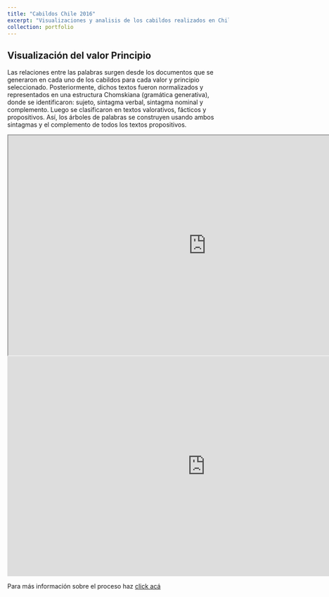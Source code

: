 ```yaml
---
title: "Cabildos Chile 2016"
excerpt: "Visualizaciones y analisis de los cabildos realizados en Chile en 2016<br/><img src='/images/500x300.png'>"
collection: portfolio
---
```


Visualización del valor Principio
--------
Las relaciones entre las palabras surgen desde los documentos que se generaron en cada uno de los cabildos para cada valor y principio seleccionado. Posteriormente, dichos textos fueron normalizados y representados en una estructura Chomskiana (gramática generativa), donde se identificaron: sujeto, sintagma verbal, sintagma nominal y complemento. Luego se clasificaron en textos valorativos, fácticos y propositivos. Así, los árboles de palabras se construyen usando ambos sintagmas y el complemento de todos los textos propositivos. 


<iframe src="https://github.com/crcandia/crcandiav/viz/Justicia_valores.html" height="500" width="900"></iframe>

<iframe width="900" height="500" src="https://github.com/crcandia/crcandiav/files/Justicia_valores.html" frameborder="0" allowfullscreen></iframe>



Para más información sobre el proceso haz  <a href="https://www.unaconstitucionparachile.cl/memoria_proceso_constituyente.pdf" target="_blank">click acá</a>


